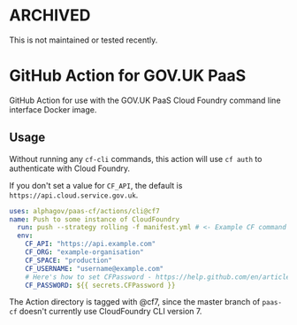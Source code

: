 # ARCHIVED

This is not maintained or tested recently.

# GitHub Action for GOV.UK PaaS

GitHub Action for use with the GOV.UK PaaS Cloud Foundry command line interface Docker image.

## Usage

Without running any `cf-cli` commands, this action will use `cf auth` to authenticate with Cloud Foundry.

If you don't set a value for `CF_API`, the default is `https://api.cloud.service.gov.uk`.

```yaml
uses: alphagov/paas-cf/actions/cli@cf7
name: Push to some instance of CloudFoundry  
  run: push --strategy rolling -f manifest.yml # <- Example CF command
  env:
    CF_API: "https://api.example.com"
    CF_ORG: "example-organisation"
    CF_SPACE: "production"
    CF_USERNAME: "username@example.com"
    # Here's how to set CFPassword - https://help.github.com/en/articles/virtual-environments-for-github-actions#creating-and-using-secrets-encrypted-variables
    CF_PASSWORD: ${{ secrets.CFPassword }}
```

The Action directory is tagged with @cf7, since the master branch of `paas-cf` doesn't currently use CloudFoundry CLI version 7. 
